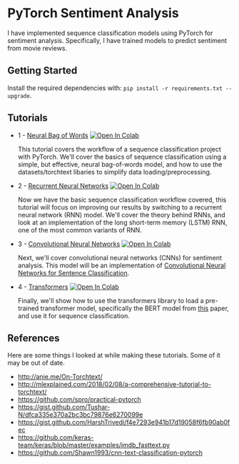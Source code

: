 # PyTorch Sentiment Analysis

I have implemented sequence classification models using PyTorch for sentiment analysis. Specifically, I have trained models to predict sentiment from movie reviews.

## Getting Started

Install the required dependencies with: `pip install -r requirements.txt --upgrade`.

## Tutorials

-   1 - [Neural Bag of Words](https://github.com/bentrevett/pytorch-sentiment-analysis/blob/main/1%20-%20Neural%20Bag%20of%20Words.ipynb) [![Open In Colab](https://colab.research.google.com/assets/colab-badge.svg)](https://colab.research.google.com/github/bentrevett/pytorch-sentiment-analysis/blob/main/1%20-%20Neural%20Bag%20of%20Words.ipynb)

    This tutorial covers the workflow of a sequence classification project with PyTorch. We'll cover the basics of sequence classification using a simple, but effective, neural bag-of-words model, and how to use the datasets/torchtext libaries to simplify data loading/preprocessing.

-   2 - [Recurrent Neural Networks](https://github.com/bentrevett/pytorch-sentiment-analysis/blob/main/2%20-%20Recurrent%20Neural%20Networks.ipynb) [![Open In Colab](https://colab.research.google.com/assets/colab-badge.svg)](https://colab.research.google.com/github/bentrevett/pytorch-sentiment-analysis/blob/main/2%20-%20Recurrent%20Neural%20Networks.ipynb)

    Now we have the basic sequence classification workflow covered, this tutorial will focus on improving our results by switching to a recurrent neural network (RNN) model. We'll cover the theory behind RNNs, and look at an implementation of the long short-term memory (LSTM) RNN, one of the most common variants of RNN.

-   3 - [Convolutional Neural Networks](https://github.com/bentrevett/pytorch-sentiment-analysis/blob/main/3%20-%20Convolutional%20Neural%20Networks.ipynb) [![Open In Colab](https://colab.research.google.com/assets/colab-badge.svg)](https://colab.research.google.com/github/bentrevett/pytorch-sentiment-analysis/blob/main/3%20-%20Convolutional%20Neural%20Networks.ipynb)

    Next, we'll cover convolutional neural networks (CNNs) for sentiment analysis. This model will be an implementation of [Convolutional Neural Networks for Sentence Classification](https://arxiv.org/abs/1408.5882).

-   4 - [Transformers](https://github.com/bentrevett/pytorch-sentiment-analysis/blob/main/4%20-%20Transformers.ipynb) [![Open In Colab](https://colab.research.google.com/assets/colab-badge.svg)](https://colab.research.google.com/github/bentrevett/pytorch-sentiment-analysis/blob/main/4%20-%20Transformers.ipynb)

    Finally, we'll show how to use the transformers library to load a pre-trained transformer model, specifically the BERT model from [this](https://arxiv.org/abs/1810.04805) paper, and use it for sequence classification.

## References

Here are some things I looked at while making these tutorials. Some of it may be out of date.

-   http://anie.me/On-Torchtext/
-   http://mlexplained.com/2018/02/08/a-comprehensive-tutorial-to-torchtext/
-   https://github.com/spro/practical-pytorch
-   https://gist.github.com/Tushar-N/dfca335e370a2bc3bc79876e6270099e
-   https://gist.github.com/HarshTrivedi/f4e7293e941b17d19058f6fb90ab0fec
-   https://github.com/keras-team/keras/blob/master/examples/imdb_fasttext.py
-   https://github.com/Shawn1993/cnn-text-classification-pytorch
